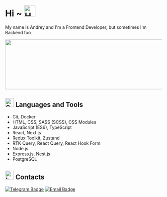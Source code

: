 # Hi ~ <img src="https://cdn.betterttv.net/emote/5b490e73cf46791f8491f6f4/2x.webp" alt="HACKERMANS" width="36">

My name is Andrey and I'm a Frontend Developer, but sometimes I'm Backend too

<img src="https://media.tenor.com/Jxbk24m0vV4AAAAd/vibe-rabbit.gif" width="640" height="160">

## <img src="https://cdn.betterttv.net/emote/6197ab6f54f3344f8806589d/2x.webp" alt="SUSSY" width="28"> Languages and Tools

- Git, Docker
- HTML, CSS, SASS (SCSS), CSS Modules
- JavaScript (ES6), TypeScript
- React, Next.js
- Redux Toolkit, Zustand
- RTK Query, React Query, React Hook Form
- Node.js
- Express.js, Nest.js
- PostgreSQL

## <img src="https://cdn.betterttv.net/emote/634042bce6cf26500b42ce56/1x.webp" alt="happi" width="28"> Contacts

[![Telegram Badge](https://img.shields.io/badge/-Telegram-0088cc?style=for-the-badge&logo=Telegram&logoColor=white)](https://t.me/leendrew)
[![Email Badge](https://img.shields.io/badge/-Email-0088cc?style=for-the-badge&logo=Gmail&logoColor=white&color=red)](mailto:leendrew99@gmail.com)
